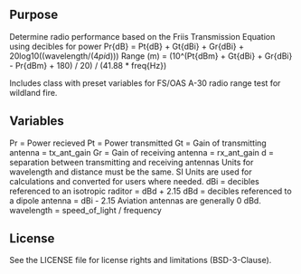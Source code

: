 Purpose
-------
Determine radio performance based on the Friis Transmission Equation using decibles for power
Pr{dB} = Pt{dB} + Gt{dBi} + Gr{dBi} + 20log10((wavelength/(4*pi*d)))
Range (m) = (10^(Pt{dBm} + Gt{dBi} + Gr{dBi} - Pr{dBm} + 180) / 20) / (41.88 * freq{Hz})

Includes class with preset variables for FS/OAS A-30 radio range test for wildland fire.

Variables
---------
Pr = Power recieved
Pt = Power transmitted
Gt = Gain of transmitting antenna = tx_ant_gain
Gr = Gain of receiving antenna = rx_ant_gain
d = separation between transmitting and receiving antennas
Units for wavelength and distance must be the same. 
SI Units are used for calculations and converted for users where needed.
dBi = decibles referenced to an isotropic raditor = dBd + 2.15
dBd = decibles referenced to a dipole antenna = dBi - 2.15 
Aviation antennas are generally 0 dBd.
wavelength = speed_of_light / frequency

License
-------
See the LICENSE file for license rights and limitations (BSD-3-Clause).


